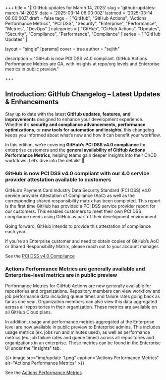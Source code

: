 +++
title = '🔄 GitHub updates for March 14, 2025'
slug = 'github-updates-march-14-2025'
date = '2025-03-14 06:00:00Z'
lastmod = '2025-03-14 06:00:00Z'
draft = false
tags = [
  "GitHub",
  "GitHub Actions",
  "Actions Performance Metrics",
  "PCI DSS",
  "Security",
  "Enterprise",
  "Performance",
  "Metrics",
  "DevOps"
]
categories = [
  "GitHub",
  "GitHub Actions",
  "Updates",
  "Security",
  "Compliance",
  "Performance",
  "Compliance"
]
series = [
  "GitHub Updates"
]

layout = "single"
[params]
    cover = true
    author = "sujith"
    
description = "GitHub is now PCI DSS v4.0 compliant. GitHub Actions Performance Metrics are GA, with insights at repo/org levels and Enterprise metrics in public preview."

+++

## **Introduction: GitHub Changelog – Latest Updates & Enhancements**  

Stay up to date with the latest **GitHub updates, features, and improvements** designed to enhance your development experience. Whether it’s **security and compliance advancements**, **performance optimizations**, or **new tools for automation and insights**, this changelog keeps you informed about what’s new and how it can benefit your workflow.  

In this edition, we’re covering **GitHub’s PCI DSS v4.0 compliance** for enterprise customers and the **general availability of GitHub Actions Performance Metrics**, helping teams gain deeper insights into their CI/CD workflows. Let’s dive into the details! 🚀

### GitHub is now PCI DSS v4.0 compliant with our 4.0 service provider attestation available to customers

GitHub’s Payment Card Industry Data Security Standard (PCI DSS) v4.0 service provider Attestation of Compliance (AoC) as well as the corresponding shared responsibility matrix has been completed. This report is the first time GitHub has provided a PCI DSS service provider report for our customers. This enables customers to meet their own PCI DSS compliance needs using GitHub as part of their development environment.

Going forward, GitHub intends to provide this attestation of compliance each year.

If you’re an Enterprise customer and need to obtain copies of GitHub’s AoC or Shared Responsibility Matrix, please reach out to your account manager.

See the [PCI DSS v4.0 Compliance](https://github.blog/changelog/2025-03-14-github-is-now-pci-dss-v4-0-compliant-with-our-4-0-service-provider-attestation-available-to-customers)

### Actions Performance Metrics are generally available and Enterprise-level metrics are in public preview

Performance Metrics for GitHub Actions are now generally available for repositories and organizations. Repository members can view workflow and job performance data including queue times and failure rates going back as far as one year. Organization members can also view this data aggregated across all repositories in their organization. These metrics are available on all GitHub Cloud plans.

In addition, usage and performance metrics aggregated at the Enterprise level are now available in public preview to Enterprise admins. This includes usage metrics (ex. jobs run and minutes used), as well as performance metrics (ex. job failure rates and queue times) across all repositories and organizations in an enterprise. These metrics can be found in the Enterprise UI under the "Insights" tab.

{{< image src="img/update-1.png" caption="Actions Performance Metrics" alt="Actions Performance Metrics" >}}

See the [Actions Performance Metrics](https://github.blog/changelog/2025-03-14-actions-performance-metrics-are-generally-available-and-enterprise-level-metrics-are-in-public-preview)
